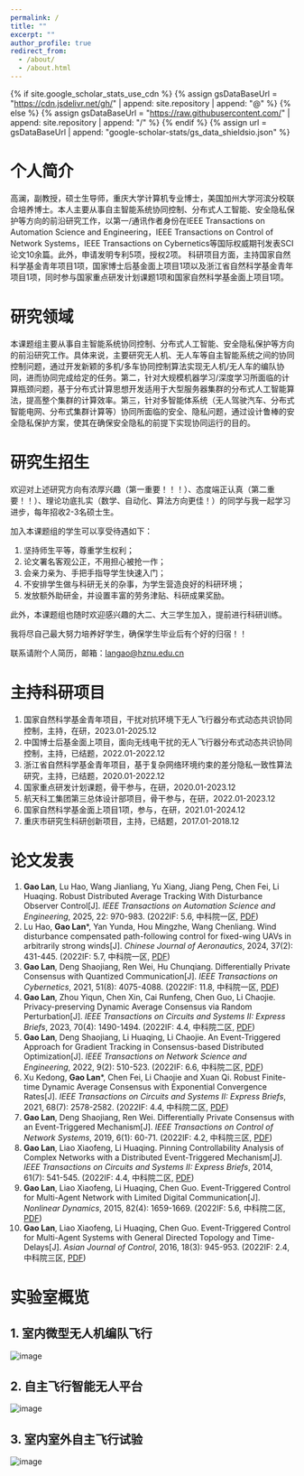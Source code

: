 ```yaml
---
permalink: /
title: ""
excerpt: ""
author_profile: true
redirect_from: 
  - /about/
  - /about.html
---
```


{% if site.google_scholar_stats_use_cdn %}
{% assign gsDataBaseUrl = "https://cdn.jsdelivr.net/gh/" | append: site.repository | append: "@" %}
{% else %}
{% assign gsDataBaseUrl = "https://raw.githubusercontent.com/" | append: site.repository | append: "/" %}
{% endif %}
{% assign url = gsDataBaseUrl | append: "google-scholar-stats/gs_data_shieldsio.json" %}

<span class='anchor' id='about-me'></span>

# 个人简介
高澜，副教授，硕士生导师，重庆大学计算机专业博士，美国加州大学河滨分校联合培养博士。本人主要从事自主智能系统协同控制、分布式人工智能、安全隐私保护等方向的前沿研究工作，以第一/通讯作者身份在IEEE Transactions on Automation Science and Engineering，IEEE Transactions on Control of Network Systems，IEEE Transactions on Cybernetics等国际权威期刊发表SCI论文10余篇。此外，申请发明专利5项，授权2项。
科研项目方面，主持国家自然科学基金青年项目1项，国家博士后基金面上项目1项以及浙江省自然科学基金青年项目1项，同时参与国家重点研发计划课题1项和国家自然科学基金面上项目1项。

# 研究领域
本课题组主要从事自主智能系统协同控制、分布式人工智能、安全隐私保护等方向的前沿研究工作。具体来说，主要研究无人机、无人车等自主智能系统之间的协同控制问题，通过开发新颖的多机/多车协同控制算法实现无人机/无人车的编队协同，进而协同完成给定的任务。第二，针对大规模机器学习/深度学习所面临的计算瓶颈问题，基于分布式计算思想开发适用于大型服务器集群的分布式人工智能算法，提高整个集群的计算效率。第三，针对多智能体系统（无人驾驶汽车、分布式智能电网、分布式集群计算等）协同所面临的安全、隐私问题，通过设计鲁棒的安全隐私保护方案，使其在确保安全隐私的前提下实现协同运行的目的。

# 研究生招生
欢迎对上述研究方向有浓厚兴趣（第一重要！！！）、态度端正认真（第二重要！！）、理论功底扎实（数学、自动化、算法方向更佳！）的同学与我一起学习进步，每年招收2-3名硕士生。

加入本课题组的学生可以享受待遇如下：

1. 坚持师生平等，尊重学生权利；
1. 论文署名客观公正，不用担心被抢一作；
1. 会亲力亲为、手把手指导学生快速入门；
1. 不安排学生做与科研无关的杂事，为学生营造良好的科研环境；
1. 发放额外助研金，并设置丰富的劳务津贴、科研成果奖励。

此外，本课题组也随时欢迎感兴趣的大二、大三学生加入，提前进行科研训练。

我将尽自己最大努力培养好学生，确保学生毕业后有个好的归宿！！

联系请附个人简历，邮箱：langao@hznu.edu.cn

# 主持科研项目
1. 国家自然科学基金青年项目，干扰对抗环境下无人飞行器分布式动态共识协同控制，主持，在研，2023.01-2025.12
1. 中国博士后基金面上项目，面向无线电干扰的无人飞行器分布式动态共识协同控制，主持，已结题，2022.01-2022.12
1. 浙江省自然科学基金青年项目，基于复杂网络环境约束的差分隐私一致性算法研究，主持，已结题，2020.01-2022.12
1. 国家重点研发计划课题，骨干参与，在研，2020.01-2023.12
1. 航天科工集团第三总体设计部项目，骨干参与，在研，2022.01-2023.12
1. 国家自然科学基金面上项目1项，参与，在研，2021.01-2024.12
1. 重庆市研究生科研创新项目，主持，已结题，2017.01-2018.12

# 论文发表 
1. **Gao Lan**, Lu Hao, Wang Jianliang, Yu Xiang, Jiang Peng, Chen Fei, Li Huaqing. Robust Distributed Average Tracking With Disturbance Observer Control[J]. _IEEE Transactions on Automation Science and Engineering_, 2025, 22: 970-983. (2022IF: 5.6, 中科院一区, [PDF](https://langaouc.github.io/files/TASE.pdf))
1. Lu Hao, **Gao Lan**\*, Yan Yunda, Hou Mingzhe, Wang Chenliang. Wind disturbance compensated path-following control for fixed-wing UAVs in arbitrarily strong winds[J]. _Chinese Journal of Aeronautics_, 2024, 37(2): 431-445. (2022IF: 5.7, 中科院一区, [PDF](https://langaouc.github.io/files/CJA-2024.pdf))
1. **Gao Lan**, Deng Shaojiang, Ren Wei, Hu Chunqiang. Differentially Private Consensus with Quantized Communication[J]. _IEEE Transactions on Cybernetics_, 2021, 51(8): 4075-4088. (2022IF: 11.8, 中科院一区, [PDF](https://langaouc.github.io/files/TCYB.pdf))
1. **Gao Lan**, Zhou Yiqun, Chen Xin, Cai Runfeng, Chen Guo, Li Chaojie. Privacy-preserving Dynamic Average Consensus via Random Perturbation[J]. _IEEE Transactions on Circuits and Systems II: Express Briefs_, 2023, 70(4): 1490-1494. (2022IF: 4.4, 中科院二区, [PDF](https://langaouc.github.io/files/TCAS-II-2023.pdf))
1. **Gao Lan**, Deng Shaojiang, Li Huaqing, Li Chaojie. An Event-Triggered Approach for Gradient Tracking in Consensus-based Distributed Optimization[J]. _IEEE Transactions on Network Science and Engineering_, 2022, 9(2): 510-523. (2022IF: 6.6, 中科院二区, [PDF](https://langaouc.github.io/files/TNSE.pdf))
1. Xu Kedong, **Gao Lan**\*, Chen Fei, Li Chaojie and Xuan Qi. Robust Finite-time Dynamic Average Consensus with Exponential Convergence Rates[J]. _IEEE Transactions on Circuits and Systems II: Express Briefs_, 2021, 68(7): 2578-2582. (2022IF: 4.4, 中科院二区, [PDF](https://langaouc.github.io/files/TCAS-II-2021.pdf))
1. **Gao Lan**, Deng Shaojiang, Ren Wei. Differentially Private Consensus with an Event-Triggered Mechanism[J]. _IEEE Transactions on Control of Network Systems_, 2019, 6(1): 60-71. (2022IF: 4.2, 中科院三区, [PDF](https://langaouc.github.io/files/TCNS.pdf))
1. **Gao Lan**, Liao Xiaofeng, Li Huaqing. Pinning Controllability Analysis of Complex Networks with a Distributed Event-Triggered Mechanism[J]. _IEEE Transactions on Circuits and Systems II: Express Briefs_, 2014, 61(7): 541-545. (2022IF: 4.4, 中科院二区, [PDF](https://langaouc.github.io/files/TCAS-II.pdf))
1. **Gao Lan**, Liao Xiaofeng, Li Huaqing, Chen Guo. Event-Triggered Control for Multi-Agent Network with Limited Digital Communication[J]. _Nonlinear Dynamics_, 2015, 82(4): 1659-1669. (2022IF: 5.6, 中科院二区, [PDF](https://langaouc.github.io/files/NonlinearD.pdf))
1. **Gao Lan**, Liao Xiaofeng, Li Huaqing, Chen Guo. Event-Triggered Control for Multi-Agent Systems with General Directed Topology and Time-Delays[J]. _Asian Journal of Control_, 2016, 18(3): 945-953. (2022IF: 2.4, 中科院三区, [PDF](https://langaouc.github.io/files/ASJC.pdf))


# 实验室概览
## 1. 室内微型无人机编队飞行
![image](https://langaouc.github.io/images/CPSPC_Lab/image1.png)
<!-- <img src="https://langaouc.github.io/images/CPSPC_Lab/image1.png" width=80%> -->

## 2. 自主飞行智能无人平台
![image](https://langaouc.github.io/images/CPSPC_Lab/image2.png)

## 3. 室内室外自主飞行试验
![image](https://langaouc.github.io/images/CPSPC_Lab/image3.png)
